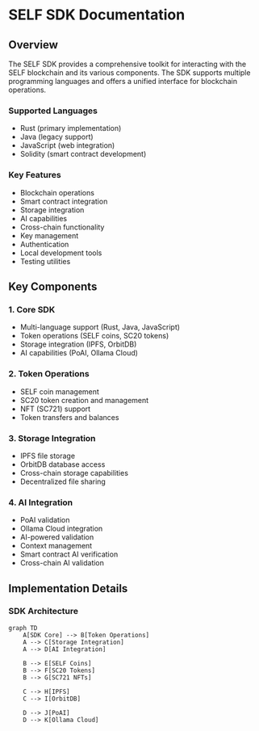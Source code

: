 # SELF SDK Documentation

## Overview
The SELF SDK provides a comprehensive toolkit for interacting with the SELF blockchain and its various components. The SDK supports multiple programming languages and offers a unified interface for blockchain operations.

### Supported Languages
- Rust (primary implementation)
- Java (legacy support)
- JavaScript (web integration)
- Solidity (smart contract development)

### Key Features
- Blockchain operations
- Smart contract integration
- Storage integration
- AI capabilities
- Cross-chain functionality
- Key management
- Authentication
- Local development tools
- Testing utilities

## Key Components

### 1. Core SDK
- Multi-language support (Rust, Java, JavaScript)
- Token operations (SELF coins, SC20 tokens)
- Storage integration (IPFS, OrbitDB)
- AI capabilities (PoAI, Ollama Cloud)

### 2. Token Operations
- SELF coin management
- SC20 token creation and management
- NFT (SC721) support
- Token transfers and balances

### 3. Storage Integration
- IPFS file storage
- OrbitDB database access
- Cross-chain storage capabilities
- Decentralized file sharing

### 4. AI Integration
- PoAI validation
- Ollama Cloud integration
- AI-powered validation
- Context management
- Smart contract AI verification
- Cross-chain AI validation

## Implementation Details

### SDK Architecture
```mermaid
graph TD
    A[SDK Core] --> B[Token Operations]
    A --> C[Storage Integration]
    A --> D[AI Integration]
    
    B --> E[SELF Coins]
    B --> F[SC20 Tokens]
    B --> G[SC721 NFTs]
    
    C --> H[IPFS]
    C --> I[OrbitDB]
    
    D --> J[PoAI]
    D --> K[Ollama Cloud]
```
